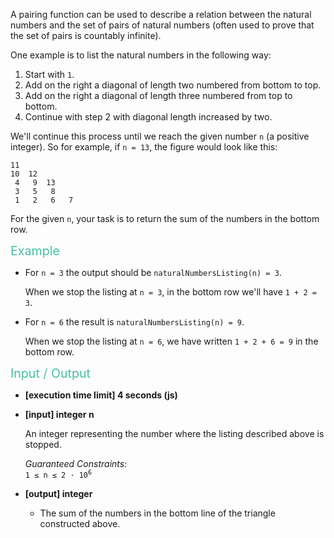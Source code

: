 <div class="markdown"><p>A pairing function can be used to describe a relation between the natural numbers and the set of pairs of natural numbers (often used to prove that the set of pairs is countably infinite).</p>
<p>One example is to list the natural numbers in the following way:</p>
<ol>
<li>Start with <code>1</code>.</li>
<li>Add on the right a diagonal of length two numbered from bottom to top.</li>
<li>Add on the right a diagonal of length three numbered from top to bottom.</li>
<li>Continue with step 2 with diagonal length increased by two.</li>
</ol>
<p>We'll continue this process until we reach the given number <code>n</code> (a positive integer). So for example, if <code>n = 13</code>, the figure would look like this:</p>
<pre><code>11
10  12
 4   9  13
 3   5   8
 1   2   6   7
</code></pre>
<p>For the given <code>n</code>, your task is to return the sum of the numbers in the bottom row.</p>
<p><span style="color:#44BFA3;font-size:1.4em;">Example</span></p>
<ul>
<li>
<p>For <code>n = 3</code> the output should be <code>naturalNumbersListing(n) = 3</code>.</p>
<p>When we stop the listing at <code>n = 3</code>, in the bottom row we'll have <code>1 + 2 = 3</code>.</p>
</li>
<li>
<p>For <code>n = 6</code> the result is <code>naturalNumbersListing(n) = 9</code>.</p>
<p>When we stop the listing at <code>n = 6</code>, we have written <code>1 + 2 + 6 = 9</code> in the bottom row.</p>
</li>
</ul>
<p><span style="color:#44BFA3;font-size:1.4em;">Input / Output</span></p>
<ul>
<li>
<p><strong>[execution time limit] 4 seconds (js)</strong></p>
</li>
<li>
<p><strong>[input] integer n</strong></p>
<p>An integer representing the number where the listing described above is stopped.</p>
<p><em>Guaranteed Constraints:</em><br>
<code>1 ≤ n ≤ 2 · 10<sup>6</sup></code></p>
</li>
<li>
<p><strong>[output] integer</strong></p>
<ul>
<li>The sum of the numbers in the bottom line of the triangle constructed above.</li>
</ul>
</li>
</ul>
</div>
